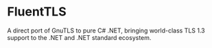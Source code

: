# FluentTLS
A direct port of GnuTLS to pure C# .NET, bringing world-class TLS 1.3 support to the .NET and .NET standard ecosystem.
